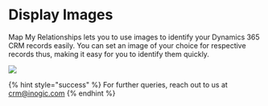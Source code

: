 # Display Images

Map My Relationships lets you to use images to identify your Dynamics 365 CRM records easily. You can set an image of your choice for respective records thus, making it easy for you to identify them quickly.

![](../../.gitbook/assets/Fea\_1.png)

{% hint style="success" %}
For further queries, reach out to us at [crm@inogic.com](mailto:crm@inogic.com)
{% endhint %}
